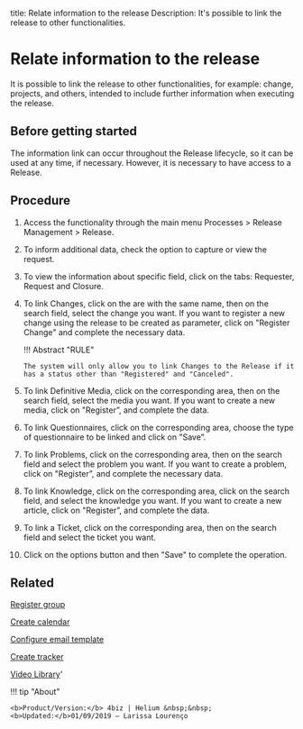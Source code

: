 title: Relate information to the release
Description: It's possible to link the release to other functionalities.

# Relate information to the release
It is possible to link the release to other functionalities, for example: change, projects, and others, intended to include further information when executing the release.

Before getting started
--------------------------

The information link can occur throughout the Release lifecycle, so it can be used at any time, if necessary. However, it is necessary to have access to a Release.

Procedure
-------------

1.  Access the functionality through the main menu Processes > Release Management > Release.

2.  To inform additional data, check the option to capture or view the request.

3.  To view the information about specific field, click on the tabs: Requester, Request and Closure.

4.  To link Changes, click on the are with the same name, then on the search field, select the change you want. If you want to register a new change using the release to be created as parameter, click on "Register Change" and complete the necessary data.

    !!! Abstract "RULE"

        The system will only allow you to link Changes to the Release if it has a status other than "Registered" and "Canceled".

5.  To link Definitive Media, click on the corresponding area, then on the search field, select the media you want. If you want to create a new media, click on "Register”, and complete the data.

6.  To link Questionnaires, click on the corresponding area, choose the type of questionnaire to be linked and click on "Save”.

7.  To link Problems, click on the corresponding area, then on the search field and select the problem you want. If you want to create a problem, click on "Register”, and complete the necessary data.

8.  To link Knowledge, click on the corresponding area, click on the search field, and select the knowledge you want. If you want to create a new article, click on "Register”, and complete the data.

9.  To link a Ticket, click on the corresponding area, then on the search field and select the ticket you want. 

10. Click on the options button and then "Save" to complete the operation.


Related
-----------

[Register group](/en-us/4biz-helium/initial-settings/access-settings/user/register-groups.html)

[Create calendar](/en-us/4biz-helium/platform-administration/time/create-calendar.html)

[Configure email template](/en-us/4biz-helium/platform-administration/email-settings/email-templates-configure-email-template.html)

[Create tracker](/en-us/4biz-helium/tracker/use/create-flow.html) 


<i class='fa fa-youtube-play  fa-2x' style='color:#97ce17;vertical-align: middle;'> </i> [Video Library](https://www.youtube.com/playlist?list=PLB5qK2uzf2RMA1W1Js4-lPEDUDUJJ_rUa)'

!!! tip "About"

    <b>Product/Version:</b> 4biz | Helium &nbsp;&nbsp;
    <b>Updated:</b>01/09/2019 – Larissa Lourenço  

